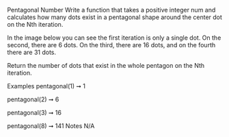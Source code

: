 Pentagonal Number
Write a function that takes a positive integer num and calculates how many dots exist in a pentagonal shape around the center dot on the Nth iteration.

In the image below you can see the first iteration is only a single dot. On the second, there are 6 dots. On the third, there are 16 dots, and on the fourth there are 31 dots.

Return the number of dots that exist in the whole pentagon on the Nth iteration.

Examples
pentagonal(1) ➞ 1

pentagonal(2) ➞ 6

pentagonal(3) ➞ 16

pentagonal(8) ➞ 141
Notes
N/A